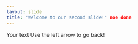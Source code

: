 ```yaml
---
layout: slide
title: "Welcome to our second slide!" noe done
---
```

Your text
Use the left arrow to go back!
